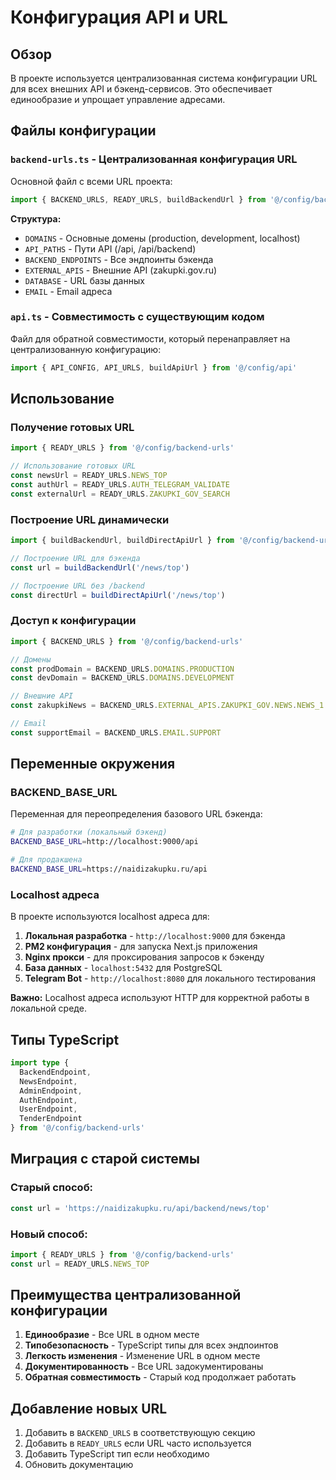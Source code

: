 # Конфигурация API и URL

## Обзор

В проекте используется централизованная система конфигурации URL для всех внешних API и бэкенд-сервисов. Это обеспечивает единообразие и упрощает управление адресами.

## Файлы конфигурации

### `backend-urls.ts` - Централизованная конфигурация URL

Основной файл с всеми URL проекта:

```typescript
import { BACKEND_URLS, READY_URLS, buildBackendUrl } from '@/config/backend-urls'
```

**Структура:**
- `DOMAINS` - Основные домены (production, development, localhost)
- `API_PATHS` - Пути API (/api, /api/backend)
- `BACKEND_ENDPOINTS` - Все эндпоинты бэкенда
- `EXTERNAL_APIS` - Внешние API (zakupki.gov.ru)
- `DATABASE` - URL базы данных
- `EMAIL` - Email адреса

### `api.ts` - Совместимость с существующим кодом

Файл для обратной совместимости, который перенаправляет на централизованную конфигурацию:

```typescript
import { API_CONFIG, API_URLS, buildApiUrl } from '@/config/api'
```

## Использование

### Получение готовых URL

```typescript
import { READY_URLS } from '@/config/backend-urls'

// Использование готовых URL
const newsUrl = READY_URLS.NEWS_TOP
const authUrl = READY_URLS.AUTH_TELEGRAM_VALIDATE
const externalUrl = READY_URLS.ZAKUPKI_GOV_SEARCH
```

### Построение URL динамически

```typescript
import { buildBackendUrl, buildDirectApiUrl } from '@/config/backend-urls'

// Построение URL для бэкенда
const url = buildBackendUrl('/news/top')

// Построение URL без /backend
const directUrl = buildDirectApiUrl('/news/top')
```

### Доступ к конфигурации

```typescript
import { BACKEND_URLS } from '@/config/backend-urls'

// Домены
const prodDomain = BACKEND_URLS.DOMAINS.PRODUCTION
const devDomain = BACKEND_URLS.DOMAINS.DEVELOPMENT

// Внешние API
const zakupkiNews = BACKEND_URLS.EXTERNAL_APIS.ZAKUPKI_GOV.NEWS.NEWS_1

// Email
const supportEmail = BACKEND_URLS.EMAIL.SUPPORT
```

## Переменные окружения

### BACKEND_BASE_URL

Переменная для переопределения базового URL бэкенда:

```bash
# Для разработки (локальный бэкенд)
BACKEND_BASE_URL=http://localhost:9000/api

# Для продакшена
BACKEND_BASE_URL=https://naidizakupku.ru/api
```

### Localhost адреса

В проекте используются localhost адреса для:

1. **Локальная разработка** - `http://localhost:9000` для бэкенда
2. **PM2 конфигурация** - для запуска Next.js приложения
3. **Nginx прокси** - для проксирования запросов к бэкенду
4. **База данных** - `localhost:5432` для PostgreSQL
5. **Telegram Bot** - `http://localhost:8080` для локального тестирования

**Важно:** Localhost адреса используют HTTP для корректной работы в локальной среде.

## Типы TypeScript

```typescript
import type { 
  BackendEndpoint, 
  NewsEndpoint, 
  AdminEndpoint, 
  AuthEndpoint,
  UserEndpoint,
  TenderEndpoint 
} from '@/config/backend-urls'
```

## Миграция с старой системы

### Старый способ:
```typescript
const url = 'https://naidizakupku.ru/api/backend/news/top'
```

### Новый способ:
```typescript
import { READY_URLS } from '@/config/backend-urls'
const url = READY_URLS.NEWS_TOP
```

## Преимущества централизованной конфигурации

1. **Единообразие** - Все URL в одном месте
2. **Типобезопасность** - TypeScript типы для всех эндпоинтов
3. **Легкость изменения** - Изменение URL в одном месте
4. **Документированность** - Все URL задокументированы
5. **Обратная совместимость** - Старый код продолжает работать

## Добавление новых URL

1. Добавить в `BACKEND_URLS` в соответствующую секцию
2. Добавить в `READY_URLS` если URL часто используется
3. Добавить TypeScript тип если необходимо
4. Обновить документацию

